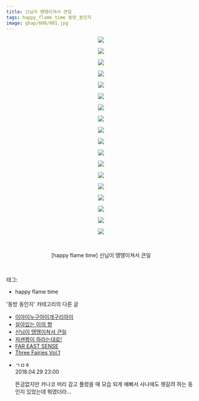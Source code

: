```yaml
---
title: 신님이 땡땡이쳐서 큰일
tags: happy_flame_time 동방_동인지
image: ghap/600/001.jpg
---
```

<div class="article">
<p style="text-align: center; clear: none; float: none;"><img src="{{ site.nasurl }}/ghap/600/001.jpg"/></p>
<p style="text-align: center; clear: none; float: none;"><img src="{{ site.nasurl }}/ghap/600/002.jpg"/></p>
<p style="text-align: center; clear: none; float: none;"><img src="{{ site.nasurl }}/ghap/600/003.jpg"/></p>
<p style="text-align: center; clear: none; float: none;"><img src="{{ site.nasurl }}/ghap/600/004.jpg"/></p>
<p style="text-align: center; clear: none; float: none;"><img src="{{ site.nasurl }}/ghap/600/005.jpg"/></p>
<p style="text-align: center; clear: none; float: none;"><img src="{{ site.nasurl }}/ghap/600/006.jpg"/></p>
<p style="text-align: center; clear: none; float: none;"><img src="{{ site.nasurl }}/ghap/600/007.jpg"/></p>
<p style="text-align: center; clear: none; float: none;"><img src="{{ site.nasurl }}/ghap/600/008.jpg"/></p>
<p style="text-align: center; clear: none; float: none;"><img src="{{ site.nasurl }}/ghap/600/009.jpg"/></p>
<p style="text-align: center; clear: none; float: none;"><img src="{{ site.nasurl }}/ghap/600/010.jpg"/></p>
<p style="text-align: center; clear: none; float: none;"><img src="{{ site.nasurl }}/ghap/600/011.jpg"/></p>
<p style="text-align: center; clear: none; float: none;"><img src="{{ site.nasurl }}/ghap/600/012.jpg"/></p>
<p style="text-align: center; clear: none; float: none;"><img src="{{ site.nasurl }}/ghap/600/013.jpg"/></p>
<p style="text-align: center; clear: none; float: none;"><img src="{{ site.nasurl }}/ghap/600/014.jpg"/></p>
<p style="text-align: center; clear: none; float: none;"><img src="{{ site.nasurl }}/ghap/600/015.jpg"/></p>
<p style="text-align: center; clear: none; float: none;"><img src="{{ site.nasurl }}/ghap/600/016.jpg"/></p>
<p style="text-align: center; clear: none; float: none;"><img src="{{ site.nasurl }}/ghap/600/017.jpg"/></p>
<p style="text-align: center; clear: none; float: none;"><img src="{{ site.nasurl }}/ghap/600/018.jpg"/></p>
<p style="text-align: center; clear: none; float: none;"><br/></p>
<p style="text-align: center; clear: none; float: none;">[happy flame time] 신님이 땡땡이쳐서 큰일</p>
<p><br/></p>
</div><div class="tagTrail">
<p>태그: </p>
<ul>
<li>happy flame time</li>
</ul>
</div><div class="another">
<p>'동방 동인지' 카테고리의 다른 글</p>
<ul>
<li><a href="/2016-06-28-ghap_602">이아이누구아이개구리아이</a></li>
<li><a href="/2016-06-28-ghap_601">살아있는 이의 향</a></li>
<li><a href="/2016-06-28-ghap_600">신님이 땡땡이쳐서 큰일</a></li>
<li><a href="/2016-06-28-ghap_599">쟈센짱이 하라는대로!</a></li>
<li><a href="/2016-06-28-ghap_598">FAR EAST SENSE</a></li>
<li><a href="/2016-06-28-ghap_597">Three Fairies Vol.1</a></li>
</ul>
</div><div class="cb_module cb_fluid">
<div class="cb_wrt cb_profile">
<div class="comment">
<ul>
<li class="cb_thumb_off" id="comment15247079">
<div class="cb_comment_area">
<div class="cb_info_area">
<div class="cb_section">
<span class="cb_nick_name">ㄱㅁㅎ</span>
</div>
<div class="cb_section">
<span class="cb_date">2018.04.29 23:00 </span>
</div>
</div>
<div class="cb_dsc_comment">
<p class="cb_dsc">
											뜬금없지만 카나코 머리 감고 풀렸을 때 모습 되게 예뻐서 사나에도 헷갈려 하는 동인지 있었는데 뭐였더라...
										</p>
</div>
</div></li>
</ul>
</div>
</div><!-- commentList close -->
</div>
